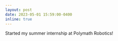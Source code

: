 ```yaml
---
layout: post
date: 2023-05-01 15:59:00-0400
inline: true
---
```


Started my summer internship at Polymath Robotics!
